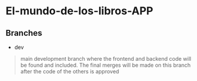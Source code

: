 # El-mundo-de-los-libros-APP

## Branches
* dev
 > main development branch where the frontend and backend code will be found and included. The final merges will be made on this branch after the code of the others is approved
